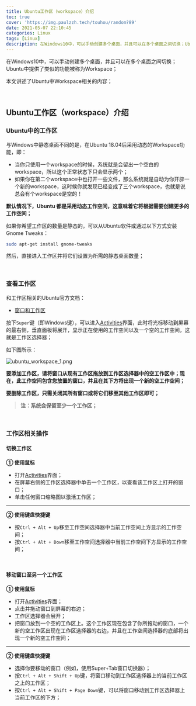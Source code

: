 ```yaml
---
title: Ubuntu工作区（workspace）介绍
toc: true
cover: 'https://img.paulzzh.tech/touhou/random?89'
date: 2021-05-07 22:10:45
categories: Linux
tags: [Linux]
description: 在Windows10中，可以手动创建多个桌面，并且可以在多个桌面之间切换；Ubuntu中提供了类似的功能被称为Workspace；本文讲述了Ubuntu中Workspace相关的内容；
---
```


在Windows10中，可以手动创建多个桌面，并且可以在多个桌面之间切换；Ubuntu中提供了类似的功能被称为Workspace；

本文讲述了Ubuntu中Workspace相关的内容；

<br/>

<!--more-->

## **Ubuntu工作区（workspace）介绍**

### **Ubuntu中的工作区**

与Windows中静态桌面不同的是，在Ubuntu 18.04后采用动态的Workspace功能，即：

-   当你只使用一个workspace的时候，系统就是会留出一个空白的workspace，所以这个正常状态下只会显示两个；
-   如果你在第二个workspace中也打开一些文件，那么系统就是自动为你开辟一个新的workspace，这时候你就发现已经变成了三个workspace，也就是说总会有个workspace是空的！

**默认情况下，Ubuntu 都是采用动态工作空间，这意味着它将根据需要创建更多的工作空间；**

如果你希望工作区的数量是静态的，可以从Ubuntu软件或通过以下方式安装Gnome Tweaks：

```bash
sudo apt-get install gnome-tweaks
```

然后，直接进入工作区并将它们设置为所需的静态桌面数量；

<br/>

### **查看工作区**

和工作区相关的Ubuntu官方文档：

-   [窗口和工作区](https://help.ubuntu.com/lts/ubuntu-help/shell-windows.html.zh-CN)

按下`Super`键（即Windows键），可以进入[Activities](https://help.ubuntu.com/lts/ubuntu-help/shell-introduction.html.zh-CN#activities)界面，此时将光标移动到屏幕的最右侧，垂直面板将展开，显示正在使用的工作空间以及一个空的工作空间，这就是工作区选择器；

如下图所示：

![ubuntu_workspace_1.png](https://cdn.jsdelivr.net/gh/jasonkayzk/blog_static@master/images/ubuntu_workspace_1.png)

**要添加工作区，请将窗口从现有工作区拖放到工作区选择器中的空工作区中；现在，此工作空间包含您放置的窗口，并且在其下方将出现一个新的空工作空间；**

**要删除工作区，只需关闭其所有窗口或将它们移至其他工作区即可；**

>   **注：系统会保留至少一个工作区；**

<br/>

### **工作区相关操作**

#### **切换工作区**

**① 使用鼠标**

-   打开[Activities](https://help.ubuntu.com/lts/ubuntu-help/shell-introduction.html.zh-CN#activities)界面；
-   在屏幕右侧的工作区选择器中单击一个工作区，以查看该工作区上打开的窗口；
-   单击任何窗口缩略图以激活工作区；

****

**② 使用键盘快捷键**

-   按`Ctrl + Alt + Up`移至工作空间选择器中当前工作空间上方显示的工作空间；
-   按`Ctrl + Alt + Down`移至工作空间选择器中当前工作空间下方显示的工作空间；

<br/>

#### **移动窗口至另一个工作区**

**① 使用鼠标**

-   打开[Activities](https://help.ubuntu.com/lts/ubuntu-help/shell-introduction.html.zh-CN#activities)界面；
-   点击并拖动窗口到屏幕的右边；
-   工作区选择器会展开；
-   把窗口放到一个空的工作区上。这个工作区现在包含了你所拖动的窗口，一个新的空工作区出现在工作区选择器的右边，并且在工作空间选择器的底部将出现一个新的空工作空间；

****

**② 使用键盘快捷键**

-   选择你要移动的窗口（例如，使用Super+Tab窗口切换器）；
-   按`Ctrl + Alt + Shift + Up`键，将窗口移动到工作区选择器上的当前工作区之上的工作区；
-   按`Ctrl + Alt + Shift + Page Down`键，可以将窗口移动到工作区选择器上当前工作区的下方；

<br/>


